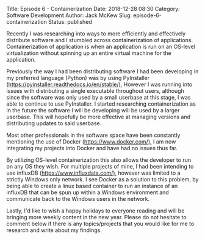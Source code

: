 Title: Episode 6 - Containerization
Date: 2018-12-28 08:30
Category: Software Development
Author: Jack McKew
Slug: episode-6-containerization
Status: published

Recently I was researching into ways to more efficiently and effectively distribute software and I stumbled across containerization of applications. Containerization of application is when an application is run on an OS-level virtualization without spinning up an entire virtual machine for the application.

Previously the way I had been distributing software I had been developing in my preferred language (Python) was by using PyInstaller (<https://pyinstaller.readthedocs.io/en/stable/).> However I was running into issues with distributing a single executable throughout users, although since the software was only used by a small userbase at this stage, I was able to continue to use PyInstaller. I started researching containerization as in the future the software I will be developing will be used by a larger userbase. This will hopefully be more effective at managing versions and distributing updates to said userbase.

Most other professionals in the software space have been constantly mentioning the use of Docker (<https://www.docker.com/),> I am now integrating my projects into Docker and have had no issues thus far.

By utilizing OS-level containerization this also allows the developer to run on any OS they wish. For multiple projects of mine, I had been intending to use influxDB (<https://www.influxdata.com/),> however was limited to a strictly Windows only network. I see Docker as a solution to this problem, by being able to create a linux based container to run an instance of an influxDB that can be spun up within a Windows environment and communicate back to the Windows users in the network.

Lastly, I'd like to wish a happy holidays to everyone reading and will be bringing more weekly content in the new year. Please do not hesitate to comment below if there is any topics/projects that you would like for me to research and write about my findings.
